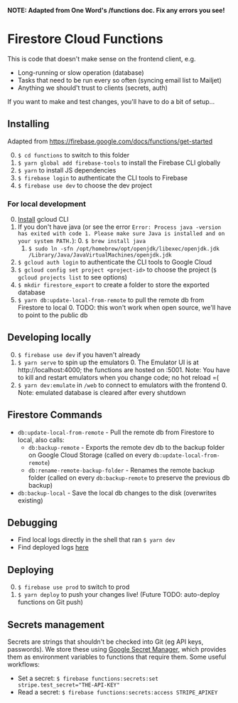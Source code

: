**NOTE: Adapted from One Word's /functions doc. Fix any errors you see!**

# Firestore Cloud Functions

This is code that doesn't make sense on the frontend client, e.g.

- Long-running or slow operation (database)
- Tasks that need to be run every so often (syncing email list to Mailjet)
- Anything we should't trust to clients (secrets, auth)

If you want to make and test changes, you'll have to do a bit of setup...

## Installing

Adapted from https://firebase.google.com/docs/functions/get-started

0. `$ cd functions` to switch to this folder
1. `$ yarn global add firebase-tools` to install the Firebase CLI globally
2. `$ yarn` to install JS dependencies
3. `$ firebase login` to authenticate the CLI tools to Firebase
4. `$ firebase use dev` to choose the dev project

### For local development

0. [Install](https://cloud.google.com/sdk/docs/install) gcloud CLI
1. If you don't have java (or see the error `Error: Process java -version has exited with code 1. Please make sure Java is installed and on your system PATH.`): 0. `$ brew install java`
   1. `$ sudo ln -sfn /opt/homebrew/opt/openjdk/libexec/openjdk.jdk /Library/Java/JavaVirtualMachines/openjdk.jdk`
2. `$ gcloud auth login` to authenticate the CLI tools to Google Cloud
3. `$ gcloud config set project <project-id>` to choose the project (`$ gcloud projects list` to see options)
4. `$ mkdir firestore_export` to create a folder to store the exported database
5. `$ yarn db:update-local-from-remote` to pull the remote db from Firestore to local 0. TODO: this won't work when open source, we'll have to point to the public db

## Developing locally

0. `$ firebase use dev` if you haven't already
1. `$ yarn serve` to spin up the emulators 0. The Emulator UI is at http://localhost:4000; the functions are hosted on :5001.
   Note: You have to kill and restart emulators when you change code; no hot reload =(
2. `$ yarn dev:emulate` in `/web` to connect to emulators with the frontend 0. Note: emulated database is cleared after every shutdown

## Firestore Commands

- `db:update-local-from-remote` - Pull the remote db from Firestore to local, also calls:
  - `db:backup-remote` - Exports the remote dev db to the backup folder on Google Cloud Storage (called on every `db:update-local-from-remote`)
  - `db:rename-remote-backup-folder` - Renames the remote backup folder (called on every `db:backup-remote` to preserve the previous db backup)
- `db:backup-local` - Save the local db changes to the disk (overwrites existing)

## Debugging

- Find local logs directly in the shell that ran `$ yarn dev`
- Find deployed logs [here](https://console.firebase.google.com/project/mantic-markets/functions/logs?search=&&severity=DEBUG)

## Deploying

0. `$ firebase use prod` to switch to prod
1. `$ yarn deploy` to push your changes live!
   (Future TODO: auto-deploy functions on Git push)

## Secrets management

Secrets are strings that shouldn't be checked into Git (eg API keys, passwords). We store these using [Google Secret Manager](https://console.cloud.google.com/security/secret-manager), which provides them as environment variables to functions that require them. Some useful workflows:

- Set a secret: `$ firebase functions:secrets:set stripe.test_secret="THE-API-KEY"`
- Read a secret: `$ firebase functions:secrets:access STRIPE_APIKEY`
